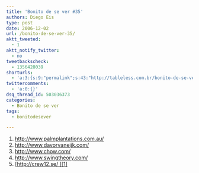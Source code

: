 ```yaml
---
title: 'Bonito de se ver #35'
authors: Diego Eis
type: post
date: 2006-12-02
url: /bonito-de-se-ver-35/
aktt_tweeted:
  - 1
aktt_notify_twitter:
  - no
tweetbackscheck:
  - 1356428039
shorturls:
  - 'a:3:{s:9:"permalink";s:43:"http://tableless.com.br/bonito-de-se-ver-35";s:7:"tinyurl";s:26:"http://tinyurl.com/3slxuz9";s:4:"isgd";s:19:"http://is.gd/SX0hSY";}'
twittercomments:
  - 'a:0:{}'
dsq_thread_id: 503036373
categories:
  - Bonito de se ver
tags:
  - bonitodesever

---
```

  1. <http://www.palmplantations.com.au/>
  2. <http://www.davorvaneijk.com/>
  3. <http://www.chow.com/>
  4. <http://www.swingtheory.com/>
  5. [http://crew12.se/ ][1]

 [1]: http://crew12.se/